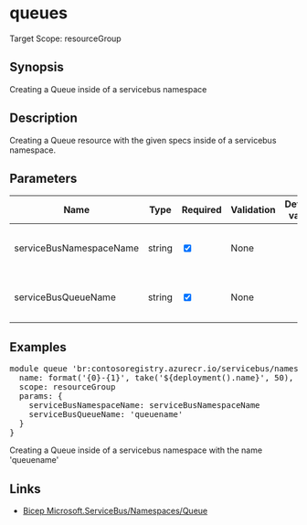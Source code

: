 ﻿# queues

Target Scope: resourceGroup

## Synopsis
Creating a Queue inside of a servicebus namespace

## Description
Creating a Queue resource with the given specs inside of a servicebus namespace.

## Parameters
| Name | Type | Required | Validation | Default value | Description |
| -- |  -- | -- | -- | -- | -- |
| serviceBusNamespaceName | string | <input type="checkbox" checked> | None | <pre></pre> | The name of the servicebus namespace. |
| serviceBusQueueName | string | <input type="checkbox" checked> | None | <pre></pre> | The name of the servicebus queue. |

## Examples
<pre>
module queue 'br:contosoregistry.azurecr.io/servicebus/namespaces/queues:latest' = {
  name: format('{0}-{1}', take('${deployment().name}', 50), 'queue')
  scope: resourceGroup
  params: {
    serviceBusNamespaceName: serviceBusNamespaceName
    serviceBusQueueName: 'queuename'
  }
}
</pre>
<p>Creating a Queue inside of a servicebus namespace with the name 'queuename'</p>

## Links
- [Bicep Microsoft.ServiceBus/Namespaces/Queue](https://learn.microsoft.com/en-us/azure/templates/microsoft.servicebus/namespaces/queues?pivots=deployment-language-bicep)
